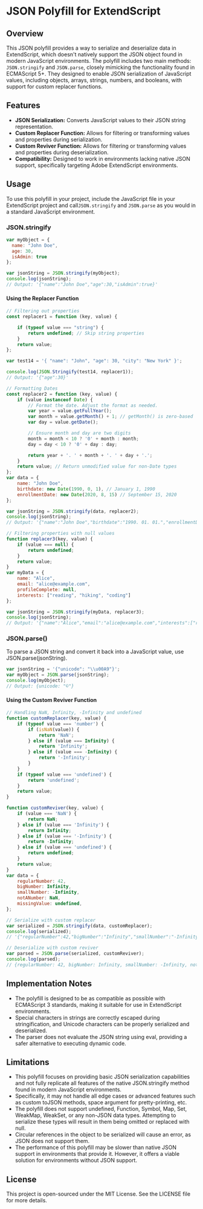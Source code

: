 # JSON Polyfill for ExtendScript

## Overview

This JSON polyfill provides a way to serialize and deserialize data in ExtendScript, which doesn't natively support the JSON object found in modern JavaScript environments. The polyfill includes two main methods: `JSON.stringify` and `JSON.parse`, closely mimicking the functionality found in ECMAScript 5+. They designed to enable JSON serialization of JavaScript values, including objects, arrays, strings, numbers, and booleans, with support for custom replacer functions. 

## Features

- **JSON Serialization:** Converts JavaScript values to their JSON string representation.
- **Custom Replacer Function:** Allows for filtering or transforming values and properties during serialization.
- **Custom Reviver Function:** Allows for filtering or transforming values and properties during deserialization.
- **Compatibility:** Designed to work in environments lacking native JSON support, specifically targeting Adobe ExtendScript environments.

## Usage

To use this polyfill in your project, include the JavaScript file in your ExtendScript project and call`JSON.stringify` and `JSON.parse` as you would in a standard JavaScript environment.

### JSON.stringify

```javascript
var myObject = {
  name: "John Doe",
  age: 30,
  isAdmin: true
};

var jsonString = JSON.stringify(myObject);
console.log(jsonString);
// Output: '{"name":"John Doe","age":30,"isAdmin":true}'
```

#### Using the Replacer Function

```javascript
// Filtering out properties
const replacer1 = function (key, value) {

    if (typeof value === "string") {
        return undefined; // Skip string properties
    }
    return value;
};

var test14 = '{ "name": "John", "age": 30, "city": "New York" }';

console.log(JSON.Stringify(test14, replacer1));
// Output: '{"age":30}'
```

```javascript
// Formatting Dates
const replacer2 = function (key, value) {
    if (value instanceof Date) {
        // Format the date. Adjust the format as needed.
        var year = value.getFullYear();
        var month = value.getMonth() + 1; // getMonth() is zero-based
        var day = value.getDate();

        // Ensure month and day are two digits
        month = month < 10 ? '0' + month : month;
        day = day < 10 ? '0' + day : day;

        return year + '. ' + month + '. ' + day + '.';
    }
    return value; // Return unmodified value for non-Date types
};
var data = {
    name: "John Doe",
    birthdate: new Date(1990, 0, 1), // January 1, 1990
    enrollmentDate: new Date(2020, 8, 15) // September 15, 2020
};

var jsonString = JSON.stringify(data, replacer2);
console.log(jsonString);
// Output: '{"name":"John Doe","birthdate":"1990. 01. 01.","enrollmentDate":"2020. 09. 15."}'
```

```javascript
// Filtering properties with null values
function replacer3(key, value) {
    if (value === null) {
        return undefined;
    }
    return value;
}
var myData = {
    name: "Alice",
    email: "alice@example.com",
    profileComplete: null,
    interests: ["reading", "hiking", "coding"]
};

var jsonString = JSON.stringify(myData, replacer3);
console.log(jsonString);
// Output: '{"name":"Alice","email":"alice@example.com","interests":["reading","hiking","coding"]}'
```

### JSON.parse()
To parse a JSON string and convert it back into a JavaScript value, use JSON.parse(jsonString). 

```javascript
var jsonString = '{"unicode": "\\u00A9"}';
var myObject = JSON.parse(jsonString);
console.log(myObject);
// Output: {unicode: "©"}
```
#### Using the Custom Reviver Function

```javascript
// Handling NaN, Infinity, -Infinity and undefined
function customReplacer(key, value) {
    if (typeof value === 'number') {
        if (isNaN(value)) {
            return 'NaN';
        } else if (value === Infinity) {
            return 'Infinity';
        } else if (value === -Infinity) {
            return '-Infinity';
        }
    }
    if (typeof value === 'undefined') {
        return 'undefined';
    }
    return value;
}

function customReviver(key, value) {
    if (value === 'NaN') {
        return NaN;
    } else if (value === 'Infinity') {
        return Infinity;
    } else if (value === '-Infinity') {
        return -Infinity;
    } else if (value === 'undefined') {
        return undefined;
    }
    return value;
}
var data = {
    regularNumber: 42,
    bigNumber: Infinity,
    smallNumber: -Infinity,
    notANumber: NaN,
    missingValue: undefined,
};

// Serialize with custom replacer
var serialized = JSON.stringify(data, customReplacer);
console.log(serialized); 
// '{"regularNumber":42,"bigNumber":"Infinity","smallNumber":"-Infinity","notANumber":"NaN","missingValue":"undefined"}'

// Deserialize with custom reviver
var parsed = JSON.parse(serialized, customReviver);
console.log(parsed); 
// {regularNumber: 42, bigNumber: Infinity, smallNumber: -Infinity, notANumber: NaN, missingValue: undefined}
```

## Implementation Notes
- The polyfill is designed to be as compatible as possible with ECMAScript 3 standards, making it suitable for use in ExtendScript environments.
- Special characters in strings are correctly escaped during stringification, and Unicode characters can be properly serialized and deserialized.
- The parser does not evaluate the JSON string using eval, providing a safer alternative to executing dynamic code.

## Limitations

- This polyfill focuses on providing basic JSON serialization capabilities and not fully replicate all features of the native JSON.stringify method found in modern JavaScript environments. 
- Specifically, it may not handle all edge cases or advanced features such as custom toJSON methods, space argument for pretty-printing, etc.
- The polyfill does not support undefined, Function, Symbol, Map, Set, WeakMap, WeakSet, or any non-JSON data types. Attempting to serialize these types will result in them being omitted or replaced with null.
- Circular references in the object to be serialized will cause an error, as JSON does not support them.
- The performance of this polyfill may be slower than native JSON support in environments that provide it. However, it offers a viable solution for environments without JSON support.

## License

This project is open-sourced under the MIT License. See the LICENSE file for more details.
